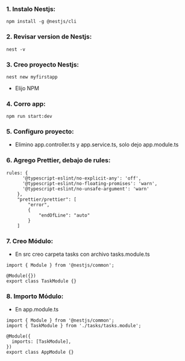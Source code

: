 ### 1. Instalo Nestjs:

```
npm install -g @nestjs/cli
```

### 2. Revisar version de Nestjs:

```
nest -v
```

### 3. Creo proyecto Nestjs:

```
nest new myfirstapp
```

* Elijo NPM

### 4. Corro app:

```
npm run start:dev
```

### 5. Configuro proyecto:

* Elimino app.controller.ts y app.service.ts, solo dejo app.module.ts

### 6. Agrego Prettier, debajo de rules:

```
rules: {
      '@typescript-eslint/no-explicit-any': 'off',
      '@typescript-eslint/no-floating-promises': 'warn',
      '@typescript-eslint/no-unsafe-argument': 'warn'
    },
    "prettier/prettier": [
        "error",
        {
            "endOfLine": "auto"
        }
    ]

```

### 7. Creo Módulo:

* En src creo carpeta tasks con archivo tasks.module.ts

```
import { Module } from '@nestjs/common';

@Module({})
export class TaskModule {}
```

### 8. Importo Módulo:

* En app.module.ts

```
import { Module } from '@nestjs/common';
import { TaskModule } from './tasks/tasks.module';

@Module({
  imports: [TaskModule],
})
export class AppModule {}
```


